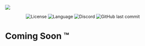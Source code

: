 ![](https://i.imgur.com/XBnWtFG.png)

<p align="center">
  <img alt="License" src="https://img.shields.io/github/license/ezxmora/Friskainet?style=flat-square">
  <img alt="Language" src="https://img.shields.io/badge/Language-Node.js-red?style=flat-square&logo=node.js">
  <img alt="Discord" src="https://img.shields.io/discord/234313904317136906?style=flat-square">
  <img alt="GitHub last commit" src="https://img.shields.io/github/last-commit/ezxmora/Friskainet?style=flat-square">
</p>

# Coming Soon ™
